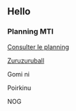 ## Hello



### Planning MTI

<a href="PMTI.htm">Consulter le planning </a>

<a href="zuruzuruball.html">Zuruzuruball </a>

Gomi ni

Poirkinu


NOG
